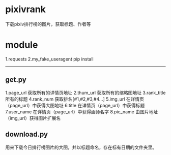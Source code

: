 # pixivrank
下载pixiv排行榜的图片，获取标题、作者等
# module
1.requests
2.my_fake_useragent
pip install <module>
***
## get.py
1.page_url 获取所有的详情页地址
2.thum_url 获取所有的缩略图地址
3.rank_title 所有的标题
4.rank_num 获取排名[#1,#2,#3,#4...]
5.img_url 在详情页（page_url）中获得大图地址 
6.title 在详情页（page_url）中获得标题
7.user_name 在详情页（page_url）中获得画师名字
8.pic_name 由图片地址（img_url）获得图片扩展名
## download.py
用来下载今日排行榜图片的大图，并以标题命名，存在标有日期的文件夹里。
